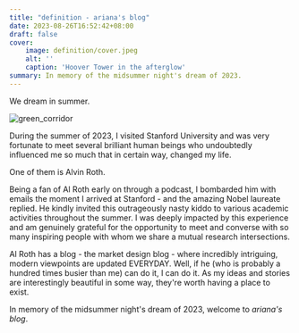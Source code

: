 ```yaml
---
title: "definition - ariana's blog"
date: 2023-08-26T16:52:42+08:00
draft: false
cover:
    image: definition/cover.jpeg
    alt: ''
    caption: 'Hoover Tower in the afterglow'
summary: In memory of the midsummer night's dream of 2023.
---
```


We dream in summer.

![green_corridor](/definition/green_corridor.jpeg)

During the summer of 2023, I visited Stanford University and was very fortunate to meet several brilliant human beings who undoubtedly influenced me so much that in certain way, changed my life. 

One of them is Alvin Roth. 

Being a fan of Al Roth early on through a podcast, I bombarded him with emails the moment I arrived at Stanford - and the amazing Nobel laureate replied. He kindly invited this outrageously nasty kiddo to various academic activities throughout the summer. I was deeply impacted by this experience and am genuinely grateful for the opportunity to meet and converse with so many inspiring people with whom we share a mutual research intersections.

Al Roth has a blog - the market design blog - where incredibly intriguing, modern viewpoints are updated EVERYDAY. Well, if he (who is probably a hundred times busier than me) can do it, I can do it. As my ideas and stories are interestingly beautiful in some way, they're worth having a place to exist.

In memory of the midsummer night's dream of 2023, welcome to *ariana's blog*.
